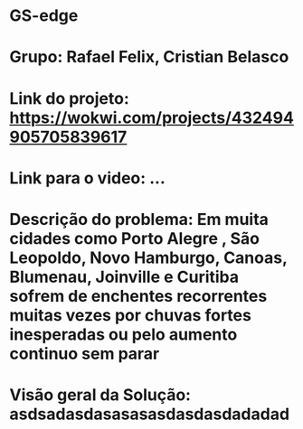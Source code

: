 # GS-edge
# Grupo: Rafael Felix, Cristian Belasco
# Link do projeto: https://wokwi.com/projects/432494905705839617
# Link para o video: ...

# Descrição do problema: Em muita cidades como Porto Alegre , São Leopoldo, Novo Hamburgo, Canoas, Blumenau, Joinville e Curitiba sofrem de enchentes recorrentes muitas vezes por chuvas fortes inesperadas ou pelo aumento continuo sem parar

# Visão geral da Solução: asdsadasdasasasasdasdasdadadad

